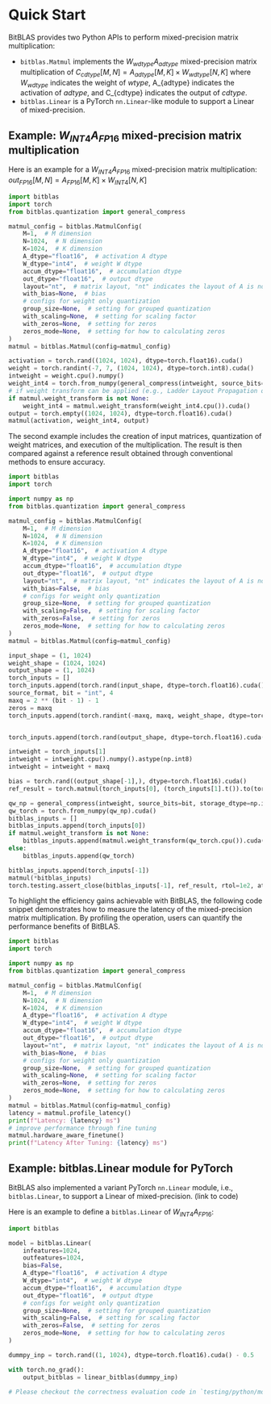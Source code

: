 # Quick Start


BitBLAS provides two Python APIs to perform mixed-precision matrix multiplication:
  - ```bitblas.Matmul``` implements the $W_{wdtype}A_{adtype}$ mixed-precision matrix multiplication of $C_{cdtype}[M, N] = A_{adtype}[M, K] \times W_{wdtype}[N, K]$ where $W_{wdtype}$ indicates the weight of $wtype$, A_{adtype} indicates the activation of $adtype$, and C_{cdtype} indicates the output of $cdtype$.
  - ```bitblas.Linear``` is a PyTorch ```nn.Linear```-like module to support a Linear of mixed-precision.

## Example: $W_{INT4}A_{FP16}$ mixed-precision matrix multiplication

Here is an example for a $W_{INT4}A_{FP16}$ mixed-precision matrix multiplication: $out_{FP16}[M, N] = A_{FP16}[M, K] \times W_{INT4}[N, K]$

```python
import bitblas
import torch
from bitblas.quantization import general_compress

matmul_config = bitblas.MatmulConfig(
    M=1,  # M dimension
    N=1024,  # N dimension
    K=1024,  # K dimension
    A_dtype="float16",  # activation A dtype
    W_dtype="int4",  # weight W dtype
    accum_dtype="float16",  # accumulation dtype
    out_dtype="float16",  # output dtype
    layout="nt",  # matrix layout, "nt" indicates the layout of A is non-transpose and the layout of W is transpose
    with_bias=None,  # bias
    # configs for weight only quantization
    group_size=None,  # setting for grouped quantization
    with_scaling=None,  # setting for scaling factor
    with_zeros=None,  # setting for zeros
    zeros_mode=None,  # setting for how to calculating zeros
)
matmul = bitblas.Matmul(config=matmul_config)

activation = torch.rand((1024, 1024), dtype=torch.float16).cuda()
weight = torch.randint(-7, 7, (1024, 1024), dtype=torch.int8).cuda()
intweight = weight.cpu().numpy()
weight_int4 = torch.from_numpy(general_compress(intweight, source_bits=4))
# if weight transform can be applied (e.g., Ladder Layout Propagation or Fast Type Conversion).
if matmul.weight_transform is not None:
    weight_int4 = matmul.weight_transform(weight_int4.cpu()).cuda()
output = torch.empty((1024, 1024), dtype=torch.float16).cuda()
matmul(activation, weight_int4, output)

```

The second example includes the creation of input matrices, quantization of weight matrices, and execution of the multiplication. The result is then compared against a reference result obtained through conventional methods to ensure accuracy.

```python
import bitblas
import torch

import numpy as np
from bitblas.quantization import general_compress

matmul_config = bitblas.MatmulConfig(
    M=1,  # M dimension
    N=1024,  # N dimension
    K=1024,  # K dimension
    A_dtype="float16",  # activation A dtype
    W_dtype="int4",  # weight W dtype
    accum_dtype="float16",  # accumulation dtype
    out_dtype="float16",  # output dtype
    layout="nt",  # matrix layout, "nt" indicates the layout of A is non-transpose and the layout of W is transpose
    with_bias=False,  # bias
    # configs for weight only quantization
    group_size=None,  # setting for grouped quantization
    with_scaling=False,  # setting for scaling factor
    with_zeros=False,  # setting for zeros
    zeros_mode=None,  # setting for how to calculating zeros
)
matmul = bitblas.Matmul(config=matmul_config)

input_shape = (1, 1024)
weight_shape = (1024, 1024)
output_shape = (1, 1024)
torch_inputs = []
torch_inputs.append(torch.rand(input_shape, dtype=torch.float16).cuda() - 0.5)
source_format, bit = "int", 4
maxq = 2 ** (bit - 1) - 1
zeros = maxq
torch_inputs.append(torch.randint(-maxq, maxq, weight_shape, dtype=torch.int8).cuda())


torch_inputs.append(torch.rand(output_shape, dtype=torch.float16).cuda())

intweight = torch_inputs[1]
intweight = intweight.cpu().numpy().astype(np.int8)
intweight = intweight + maxq

bias = torch.rand((output_shape[-1],), dtype=torch.float16).cuda()
ref_result = torch.matmul(torch_inputs[0], (torch_inputs[1].t()).to(torch.float16))

qw_np = general_compress(intweight, source_bits=bit, storage_dtype=np.int8)
qw_torch = torch.from_numpy(qw_np).cuda()
bitblas_inputs = []
bitblas_inputs.append(torch_inputs[0])
if matmul.weight_transform is not None:
    bitblas_inputs.append(matmul.weight_transform(qw_torch.cpu()).cuda())
else:
    bitblas_inputs.append(qw_torch)

bitblas_inputs.append(torch_inputs[-1])
matmul(*bitblas_inputs)
torch.testing.assert_close(bitblas_inputs[-1], ref_result, rtol=1e2, atol=1e-1)
```



To highlight the efficiency gains achievable with BitBLAS, the following code snippet demonstrates how to measure the latency of the mixed-precision matrix multiplication. By profiling the operation, users can quantify the performance benefits of BitBLAS.

```python
import bitblas
import torch

import numpy as np
from bitblas.quantization import general_compress

matmul_config = bitblas.MatmulConfig(
    M=1,  # M dimension
    N=1024,  # N dimension
    K=1024,  # K dimension
    A_dtype="float16",  # activation A dtype
    W_dtype="int4",  # weight W dtype
    accum_dtype="float16",  # accumulation dtype
    out_dtype="float16",  # output dtype
    layout="nt",  # matrix layout, "nt" indicates the layout of A is non-transpose and the layout of W is transpose
    with_bias=None,  # bias
    # configs for weight only quantization
    group_size=None,  # setting for grouped quantization
    with_scaling=None,  # setting for scaling factor
    with_zeros=None,  # setting for zeros
    zeros_mode=None,  # setting for how to calculating zeros
)
matmul = bitblas.Matmul(config=matmul_config)
latency = matmul.profile_latency()
print(f"Latency: {latency} ms")
# improve performance through fine tuning
matmul.hardware_aware_finetune()
print(f"Latency After Tuning: {latency} ms")
```

## Example: bitblas.Linear module for PyTorch

BitBLAS also implemented a variant PyTorch ```nn.Linear``` module, i.e., ```bitblas.Linear```, to support a Linear of mixed-precision. (link to code)

Here is an example to define a ```bitblas.Linear``` of $W_{INT4}A_{FP16}$:

```python
import bitblas

model = bitblas.Linear(
    infeatures=1024,
    outfeatures=1024,
    bias=False,
    A_dtype="float16",  # activation A dtype
    W_dtype="int4",  # weight W dtype
    accum_dtype="float16",  # accumulation dtype
    out_dtype="float16",  # output dtype
    # configs for weight only quantization
    group_size=None,  # setting for grouped quantization
    with_scaling=False,  # setting for scaling factor
    with_zeros=False,  # setting for zeros
    zeros_mode=None,  # setting for how to calculating zeros
)

dummpy_inp = torch.rand((1, 1024), dtype=torch.float16).cuda() - 0.5

with torch.no_grad():
    output_bitblas = linear_bitblas(dummpy_inp)

# Please checkout the correctness evaluation code in `testing/python/module/test_bitblas_linear.py`
```